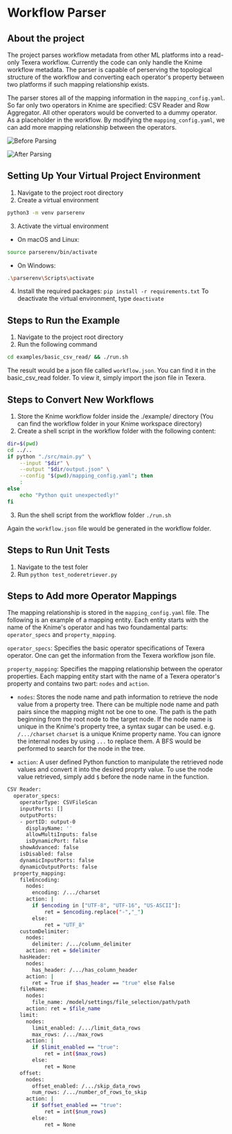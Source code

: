 # Workflow Parser
## About the project
The project parses workflow metadata from other ML platforms into a read-only Texera workflow. Currently the code can only handle the Knime workflow metadata. The parser is capable of perserving the topological structure of the workflow and converting each operator's property between two platforms if such mapping relationship exists.

The parser stores all of the mapping information in the `mapping_config.yaml`. So far only two operators in Knime are specified: CSV Reader and Row Aggregator. All other operators would be converted to a dummy operator. As a placeholder in the workflow. By modifying the `mapping_config.yaml`, we can add more mapping relationship between the operators.

![Before Parsing](https://drive.google.com/uc?export=view&id=1LPGWyVk0HHzF9yG-acMJyXJtPyxtbu5N "Before Parsing")

![After Parsing](https://drive.google.com/uc?export=view&id=1LYn-x7qhNj8nblvipJN2CJKepyNWFjbU "After Parsing")

## Setting Up Your Virtual Project Environment
1. Navigate to the project root directory
2. Create a virtual environment

```bash
python3 -m venv parserenv
```
3. Activate the virtual environment
* On macOS and Linux:
```bash
source parserenv/bin/activate
```
* On Windows:
```bash
.\parserenv\Scripts\activate
```
4. Install the required packages: `pip install -r requirements.txt`
To deactivate the virtual environment, type `deactivate`

## Steps to Run the Example
1. Navigate to the project root directory
2. Run the following command 
```bash
cd examples/basic_csv_read/ && ./run.sh
```
The result would be a json file called `workflow.json`. You can find it in the basic_csv_read folder. To view it, simply import the json file in Texera.

## Steps to Convert New Workflows
1. Store the Knime workflow folder inside the ./example/ directory (You can find the workflow folder in your Knime workspace directory)
2. Create a shell script in the workflow folder with the following content:
```bash
dir=$(pwd)
cd ../..
if python "./src/main.py" \
    --input "$dir" \
    --output "$dir/output.json" \
    --config "$(pwd)/mapping_config.yaml"; then
    :
else
    echo "Python quit unexpectedly!"
fi
```
3. Run the shell script from the workflow folder `./run.sh`

Again the `workflow.json` file would be generated in the workflow folder.

## Steps to Run Unit Tests
1. Navigate to the test foler
2. Run `python test_noderetriever.py`

## Steps to Add more Operator Mappings
The mapping relationship is stored in the `mapping_config.yaml` file. The following is an example of a mapping entity. Each entity starts with the name of the Knime's operator and has two foundamental parts: `operator_specs` and `property_mapping`.

`operator_specs`: Specifies the basic operator specifications of Texera operator. One can get the information from the Texera workflow json file.

`property_mapping`: Specifies the mapping relationship between the operator properties. Each mapping entity start with the name of a Texera operator's property and contains two part: `nodes` and `action`.
* `nodes`: Stores the node name and path information to retrieve the node value from a property tree. There can be multiple node name and path pairs since the mapping might not be one to one. The path is the path beginning from the root node to the target node. If the node name is unique in the Knime's property tree, a syntax sugar can be used. e.g. `/.../charset` `charset` is a unique Knime property name. You can ignore the internal nodes by using `...` to replace them. A BFS would be performed to search for the node in the tree. 

* `action`: A user defined Python function to manipulate the retrieved node values and convert it into the desired proprty value. To use the node value retrieved, simply add `$` before the node name in the function.  

```bash
CSV Reader:
  operator_specs:
    operatorType: CSVFileScan
    inputPorts: []
    outputPorts:
    - portID: output-0
      displayName: ''
      allowMultiInputs: false
      isDynamicPort: false
    showAdvanced: false
    isDisabled: false
    dynamicInputPorts: false
    dynamicOutputPorts: false
  property_mapping:
    fileEncoding:
      nodes:
        encoding: /.../charset
      action: |
        if $encoding in ["UTF-8", "UTF-16", "US-ASCII"]:
            ret = $encoding.replace("-","_")
        else:
            ret = "UTF_8"
    customDelimiter:
      nodes:
        delimiter: /.../column_delimiter
      action: ret = $delimiter
    hasHeader:
      nodes:
        has_header: /.../has_column_header
      action: |
        ret = True if $has_header == "true" else False
    fileName:
      nodes:
        file_name: /model/settings/file_selection/path/path
      action: ret = $file_name
    limit:
      nodes:
        limit_enabled: /.../limit_data_rows
        max_rows: /.../max_rows
      action: |
        if $limit_enabled == "true":
            ret = int($max_rows)
        else:
            ret = None
    offset:
      nodes:
        offset_enabled: /.../skip_data_rows
        num_rows: /.../number_of_rows_to_skip
      action: |
        if $offset_enabled == "true":
            ret = int($num_rows)
        else:
            ret = None
```
